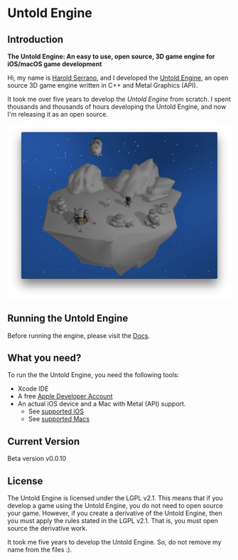 # Untold Engine

## Introduction

**The Untold Engine: An easy to use, open source, 3D game engine for iOS/macOS game development**

Hi, my name is [Harold Serrano](http://www.haroldserrano.com), and I developed the [Untold Engine](http://www.untoldengine.com), an open source 3D game engine written in C++ and Metal Graphics (API).

It took me over five years to develop the *Untold Engine* from scratch. I spent thousands and thousands of hours developing the Untold Engine, and now I'm releasing it as an open source. 


![image1](images/gamedemo1.png)

## Running the Untold Engine

Before running the engine, please visit the [Docs](https://untoldengine.github.io/api/docs/html/index.html).

## What you need?

To run the the Untold Engine, you need the following tools:

* Xcode IDE 
* A free [Apple Developer Account](https://developer.apple.com)
* An actual iOS device and a Mac with Metal (API) support. 
	* See [supported iOS](https://developer.apple.com/library/archive/documentation/DeviceInformation/Reference/iOSDeviceCompatibility/HardwareGPUInformation/HardwareGPUInformation.html)
	* See [supported Macs](https://support.apple.com/en-us/HT205073)

## Current Version

Beta version v0.0.10

## License

The Untold Engine is licensed under the LGPL v2.1. This means that if you develop a game using the Untold Engine, you do not need to open source your game. However, if you create a derivative of the Untold Engine, then you must apply the rules stated in the LGPL v2.1. That is, you must open source the derivative work.

It took me five years to develop the Untold Engine. So, do not remove my name from the files :).

